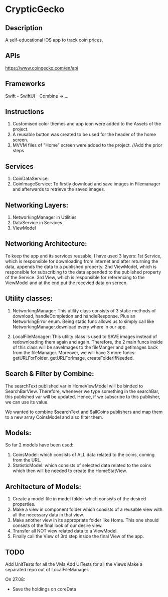 # CrypticGecko

## Description
A self-educational iOS app to track coin prices.

## APIs
https://www.coingecko.com/en/api

## Frameworks
Swift - SwiftUI - Combine -> ...

## Instructions
1. Customised color themes and app icon were added to the Assets of the project.
2. A reusable button was created to be used for the header of the home screen.
3. MVVM files of "Home" screen were added to the project.
//Add the prior steps

## Services
1. CoinDataService: 
2. CoinImageService: To firstly download and save images in Filemanager and afterwards to retrieve the saved images.

## Networking Layers:
1. NetworkingManager in Utilities
2. DataService in Services
3. ViewModel

## Networking Architecture:
To keep the app and its services reusable, I have used 3 layers:
1st Service, which is responsible for downloading from internet and after returning the data, appends the data to a published property.
2nd ViewModel, which is responsible for subscribing to the data appended to the published property of the Service.
3rd View, which is responsible for referencing to the ViewModel and at the end put the recevied data on screen.

## Utility classes:
1. NetworkingManager: This utility class consists of 3 static methods of download, handleCompletion and handleResponse. Plus an NetworkingError enum.
Being static func allows us to simply call like NetworkingManager.download every where in our app.
 
2. LocalFileManager: This utility class is used to SAVE images instead of redownloading them again and again. 
Therefore, the 2 main funcs inside of this class will be saveImages to the fileManger and getImages back from the fileManager.
Moreover, we will have 3 more funcs: getURLForFolder, getURLForImage, createFolderIfNeeded.

## Search & Filter by Combine:
The searchText published var in HomeViewModel will be binded to SearchBarView. Therefore, whenever we type something in the searchBar, this published var will be updated.
Hence, if we subscribe to this publisher, we can use its value.

We wanted to combine $searchText and $allCoins publishers and map them to a new array CoinsModel and also filter them.

## Models:
So far 2 models have been used:
1. CoinsModel: which consists of ALL data related to the coins, coming from the URL.
2. StatisticModel: which consists of selected data related to the coins which then will be needed to create the HomeStatView.

## Architecture of Models:
1. Create a model file in model folder which consists of the desired properties.
2. Make a view in component folder which consists of a reusable view with all the necessary data in that view.
3. Make another view in its appropriate folder like Home. This one should consists of the final look of our desire view.
4. Transfer all NOT view related data to a ViewModel.
5. Finally call the View of 3rd step inside the final View of the app.

## TODO
Add UnitTests for all the VMs
Add UITests for all the Views
Make a separated repo out of LocalFileManager.

On 27.08: 
- Save the holdings on coreData




